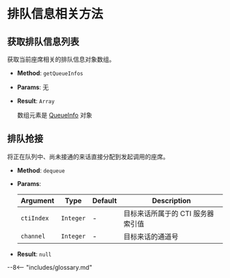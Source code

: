 # 排队信息相关方法

## 获取排队信息列表

获取当前座席相关的排队信息对象数组。

-   **Method**: `getQueueInfos`

-   **Params**: 无

-   **Result**: `Array`

    数组元素是 [QueueInfo][] 对象

## 排队抢接

将正在队列中、尚未接通的来话直接分配到发起调用的座席。

-   **Method**: `dequeue`

-   **Params**:

    | Argument   | Type      | Default | Description                       |
    | ---------- | --------- | ------- | --------------------------------- |
    | `ctiIndex` | `Integer` | -       | 目标来话所属于的 CTI 服务器索引值 |
    | `channel`  | `Integer` | -       | 目标来话的通道号                  |

-   **Result**: `null`

[queueinfo]: ../types/queue_info.md "排队信息"

--8<-- "includes/glossary.md"
